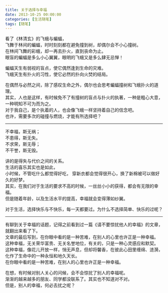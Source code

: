 ```yaml
---
title: 关于选择与幸福
date: 2013-10-25 00:00:00
categories: [生活随笔]
tags: [随笔]
---
```


看了《林清玄》的飞蛾与蝙蝠，  
飞舞于林间的蝙蝠，时时刻刻都在避免撞到树，却偶尔会不小心撞树。  
在林间飞舞的彩蛾，却一再去扑火，直到丧命为止。  
眼盲的蝙蝠是多么小心翼翼，眼明的飞蛾又是多么肆无忌惮！ 

蝙蝠天生有弱视的盲点，使它偶然逢到生命的灾难。   
飞蛾天生有扑火的习性，使它必然的扑向火焚的结局。 

在偶然与必然之间，除了感叹生命之外，偶尔也会思考蝙蝠撞树和飞蛾扑火的道理。  
其实，人也是这样，有时候免不了有撞树的盲点与扑火的执著，一种是粗心大意，一种明知不可为而为之。  
对于我自己，是个执着的人，也会像飞蛾一样坚持着自己的信念吧。  
也许，需要多次的碰撞与燃烧，才能有所选择吧？

___

不幸福，斯无祸；  
不患得，斯无失。  
不求荣，斯无辱；  
不干誉，斯无毁。

讲的是得失与代价之间的关系。  
生活的喜乐其实也是如此，  
小时候，不管吃什么都觉得好吃，
穿新衣都会觉得很开心，换了新棉被可以做好久的好梦。  
其实，在我们对于生活的要求不高的时候，一丝丝小小的获得，都会有无限的幸福。  
但是随着年龄，以及生活水平的提高，幸福就会变得薄如纱翼。  

对于生活，选择快乐与不快乐，每一天都要过。为什么不选择简单、快乐的过呢？

___

有聊到关于幸福的话题，记得之前看到过一篇《请不要惊扰他人的幸福》的文章，就翻出来看了下。  
文章的最后写到，在你眼中看的是一种苦难，在别人的心里也许正是一种幸福。  
这种幸福，无关荣华富贵、无关名誉地位，有关的，只是一种心灵感应和默契。  
这种幸福，像花儿开放一样，悄无声息，但却将馨香，在彼此心田里缠绵、涟漪，化作了生命中的一种永恒和地久天长。  
在你眼中看的是一种苦难，在别人的心里也许正是一种幸福。

在想，有时候对别人关心的问候，会不会惊扰了别人的幸福呢。  
渐渐的越来越多的朋友、同学都没联系了。其实也不知道对不对。  
但是，别人的幸福，何必去扰之呢？
